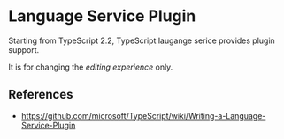 # Language Service Plugin

Starting from TypeScript 2.2,
TypeScript laugange serice provides plugin support.

It is for changing the _editing experience_ only.

## References

- <https://github.com/microsoft/TypeScript/wiki/Writing-a-Language-Service-Plugin>
